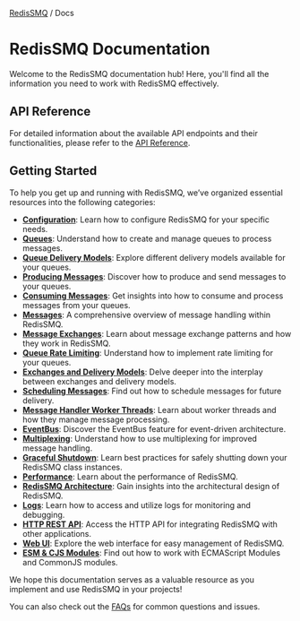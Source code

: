 [RedisSMQ](../README.md) / Docs

# RedisSMQ Documentation

Welcome to the RedisSMQ documentation hub! Here, you'll find all the information you need to work with RedisSMQ effectively.

## API Reference

For detailed information about the available API endpoints and their functionalities, please refer to the [API Reference](api/README.md).

## Getting Started

To help you get up and running with RedisSMQ, we’ve organized essential resources into the following categories:

- **[Configuration](configuration.md)**: Learn how to configure RedisSMQ for your specific needs.
- **[Queues](queues.md)**: Understand how to create and manage queues to process messages.
- **[Queue Delivery Models](queue-delivery-models.md)**: Explore different delivery models available for your queues.
- **[Producing Messages](producing-messages.md)**: Discover how to produce and send messages to your queues.
- **[Consuming Messages](consuming-messages.md)**: Get insights into how to consume and process messages from your queues.
- **[Messages](messages.md)**: A comprehensive overview of message handling within RedisSMQ.
- **[Message Exchanges](message-exchanges.md)**: Learn about message exchange patterns and how they work in RedisSMQ.
- **[Queue Rate Limiting](queue-rate-limiting.md)**: Understand how to implement rate limiting for your queues.
- **[Exchanges and Delivery Models](exchanges-and-delivery-models.md)**: Delve deeper into the interplay between exchanges and delivery models.
- **[Scheduling Messages](scheduling-messages.md)**: Find out how to schedule messages for future delivery.
- **[Message Handler Worker Threads](message-handler-worker-threads.md)**: Learn about worker threads and how they manage message processing.
- **[EventBus](event-bus.md)**: Discover the EventBus feature for event-driven architecture.
- **[Multiplexing](multiplexing.md)**: Understand how to use multiplexing for improved message handling.
- **[Graceful Shutdown](graceful-shutdown.md)**: Learn best practices for safely shutting down your RedisSMQ class instances.
- **[Performance](performance.md)**: Learn about the performance of RedisSMQ.
- **[RedisSMQ Architecture](redis-smq-architecture.md)**: Gain insights into the architectural design of RedisSMQ.
- **[Logs](https://github.com/weyoss/redis-smq-common/blob/master/docs/README.md#logs)**: Learn how to access and utilize logs for monitoring and debugging.
- **[HTTP REST API](redis-smq-rest-api.md)**: Access the HTTP API for integrating RedisSMQ with other applications.
- **[Web UI](redis-smq-web-ui.md)**: Explore the web interface for easy management of RedisSMQ.
- **[ESM & CJS Modules](esm-cjs-modules.md)**: Find out how to work with ECMAScript Modules and CommonJS modules.

We hope this documentation serves as a valuable resource as you implement and use RedisSMQ in your projects!

You can also check out the [FAQs](faqs/README.md) for common questions and issues.